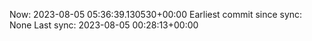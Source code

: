 Now: 2023-08-05 05:36:39.130530+00:00 Earliest commit since sync: None Last sync: 2023-08-05 00:28:13+00:00

